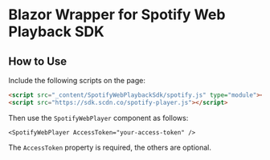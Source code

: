 ﻿# Blazor Wrapper for Spotify Web Playback SDK

## How to Use

Include the following scripts on the page:

```html
<script src="_content/SpotifyWebPlaybackSdk/spotify.js" type="module"></script>
<script src="https://sdk.scdn.co/spotify-player.js"></script>
```

Then use the `SpotifyWebPlayer` component as follows:

```razor
<SpotifyWebPlayer AccessToken="your-access-token" />
```

The `AccessToken` property is required, the others are optional.
